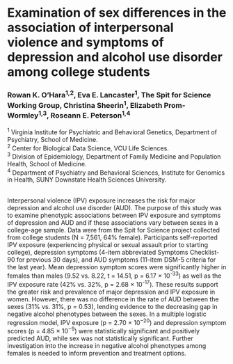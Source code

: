 # Examination of sex differences in the association of interpersonal violence and symptoms of depression and alcohol use disorder among college students
### Rowan K. O’Hara<sup>1,2</sup>, Eva E. Lancaster<sup>1</sup>, The Spit for Science Working Group, Christina Sheerin<sup>1</sup>, Elizabeth Prom-Wormley<sup>1,3</sup>, Roseann E. Peterson<sup>1,4</sup>

<sup>1</sup> Virginia Institute for Psychiatric and Behavioral Genetics, Department of Psychiatry, School of Medicine.  
<sup>2</sup> Center for Biological Data Science, VCU Life Sciences.  
<sup>3</sup> Division of Epidemiology, Department of Family Medicine and Population Health, School of Medicine.  
<sup>4</sup> Department of Psychiatry and Behavioral Sciences, Institute for Genomics in Health, SUNY Downstate Health Sciences University.  

<br>
Interpersonal violence (IPV) exposure increases the risk for major depression and alcohol use disorder (AUD). 
The purpose of this study was to examine phenotypic associations between IPV exposure and symptoms of depression and AUD and if these associations vary between sexes in a college-age sample. Data were from the Spit for Science project collected from college students (N = 7,561, 64% female). 
Participants self-reported IPV exposure (experiencing physical or sexual assault prior to starting college), depression symptoms (4-item abbreviated Symptoms Checklist-90 for previous 30 days), and AUD symptoms (11-item DSM-5 criteria for the last year). 
Mean depression symptom scores were significantly higher in females than males (9.52 vs. 8.22, t = 14.51, p = 6.17 × 10<sup>-33</sup>) as well as the IPV exposure rate (42% vs. 32%, p = 2.68 × 10<sup>-17</sup>). These results support the greater risk and prevalence of major depression and IPV exposure in women. 
However, there was no difference in the rate of AUD between the sexes (31% vs. 31%, p = 0.53), lending evidence to the decreasing gap in negative alcohol phenotypes between the sexes. 
In a multiple logistic regression model, IPV exposure (p = 2.70 × 10<sup>−20</sup>) and depression symptom scores (p = 4.85 × 10<sup>−9</sup>) were statistically significant and positively predicted AUD, while sex was not statistically significant. 
Further investigation into the increase in negative alcohol phenotypes among females is needed to inform prevention and treatment options.
